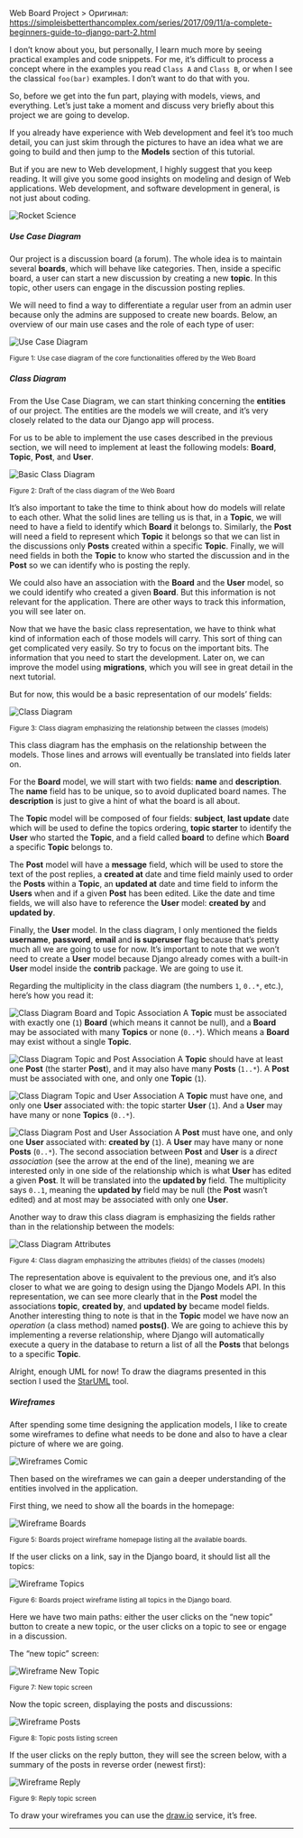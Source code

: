 Web Board Project > Оригинал: https://simpleisbetterthancomplex.com/series/2017/09/11/a-complete-beginners-guide-to-django-part-2.html

I don’t know about you, but personally, I learn much more by seeing practical examples and code snippets. For me, it’s difficult to process a concept where in the examples you read `Class A` and `Class B`, or when I see the classical `foo(bar)` examples. I don’t want to do that with you.

So, before we get into the fun part, playing with models, views, and everything. Let’s just take a moment and discuss very briefly about this project we are going to develop.

If you already have experience with Web development and feel it’s too much detail, you can just skim through the pictures to have an idea what we are going to build and then jump to the **Models** section of this tutorial.

But if you are new to Web development, I highly suggest that you keep reading. It will give you some good insights on modeling and design of Web applications. Web development, and software development in general, is not just about coding.

![Rocket Science](https://simpleisbetterthancomplex.com/media/series/beginners-guide/1.11/part-2/Pixton_Comic_Rocket_Science.png)

##### Use Case Diagram

Our project is a discussion board (a forum). The whole idea is to maintain several **boards**, which will behave like categories. Then, inside a specific board, a user can start a new discussion by creating a new **topic**. In this topic, other users can engage in the discussion posting replies.

We will need to find a way to differentiate a regular user from an admin user because only the admins are supposed to create new boards. Below, an overview of our main use cases and the role of each type of user:

![Use Case Diagram](https://simpleisbetterthancomplex.com/media/series/beginners-guide/1.11/part-2/use-case-diagram.png)

<small>Figure 1: Use case diagram of the core functionalities offered by the Web Board</small>

##### Class Diagram

From the Use Case Diagram, we can start thinking concerning the **entities** of our project. The entities are the models we will create, and it’s very closely related to the data our Django app will process.

For us to be able to implement the use cases described in the previous section, we will need to implement at least the following models: **Board**, **Topic**, **Post**, and **User**.

![Basic Class Diagram](https://simpleisbetterthancomplex.com/media/series/beginners-guide/1.11/part-2/basic-class-diagram.png)

<small>Figure 2: Draft of the class diagram of the Web Board</small>

It’s also important to take the time to think about how do models will relate to each other. What the solid lines are telling us is that, in a **Topic**, we will need to have a field to identify which **Board** it belongs to. Similarly, the **Post** will need a field to represent which **Topic** it belongs so that we can list in the discussions only **Posts** created within a specific **Topic**. Finally, we will need fields in both the **Topic** to know who started the discussion and in the **Post** so we can identify who is posting the reply.

We could also have an association with the **Board** and the **User** model, so we could identify who created a given **Board**. But this information is not relevant for the application. There are other ways to track this information, you will see later on.

Now that we have the basic class representation, we have to think what kind of information each of those models will carry. This sort of thing can get complicated very easily. So try to focus on the important bits. The information that you need to start the development. Later on, we can improve the model using **migrations**, which you will see in great detail in the next tutorial.

But for now, this would be a basic representation of our models’ fields:

![Class Diagram](https://simpleisbetterthancomplex.com/media/series/beginners-guide/1.11/part-2/class-diagram.png)

<small>Figure 3: Class diagram emphasizing the relationship between the classes (models)</small>

This class diagram has the emphasis on the relationship between the models. Those lines and arrows will eventually be translated into fields later on.

For the **Board** model, we will start with two fields: **name** and **description**. The **name** field has to be unique, so to avoid duplicated board names. The **description** is just to give a hint of what the board is all about.

The **Topic** model will be composed of four fields: **subject**, **last update** date which will be used to define the topics ordering, **topic starter** to identify the **User** who started the **Topic**, and a field called **board** to define which **Board** a specific **Topic** belongs to.

The **Post** model will have a **message** field, which will be used to store the text of the post replies, a **created at** date and time field mainly used to order the **Posts** within a **Topic**, an **updated at** date and time field to inform the **Users** when and if a given **Post** has been edited. Like the date and time fields, we will also have to reference the **User** model: **created by** and **updated by**.

Finally, the **User** model. In the class diagram, I only mentioned the fields **username**, **password**, **email** and **is superuser** flag because that’s pretty much all we are going to use for now. It’s important to note that we won’t need to create a **User** model because Django already comes with a built-in **User** model inside the **contrib** package. We are going to use it.

Regarding the multiplicity in the class diagram (the numbers `1`, `0..*`, etc.), here’s how you read it:

![Class Diagram Board and Topic Association](https://simpleisbetterthancomplex.com/media/series/beginners-guide/1.11/part-2/class-diagram-board-topic.png) A **Topic** must be associated with exactly one (`1`) **Board** (which means it cannot be null), and a **Board** may be associated with many **Topics** or none (`0..*`). Which means a **Board** may exist without a single **Topic**.

![Class Diagram Topic and Post Association](https://simpleisbetterthancomplex.com/media/series/beginners-guide/1.11/part-2/class-diagram-topic-post.png) A **Topic** should have at least one **Post** (the starter **Post**), and it may also have many **Posts** (`1..*`). A **Post** must be associated with one, and only one **Topic** (`1`).

![Class Diagram Topic and User Association](https://simpleisbetterthancomplex.com/media/series/beginners-guide/1.11/part-2/class-diagram-topic-user.png) A **Topic** must have one, and only one **User** associated with: the topic starter **User** (`1`). And a **User** may have many or none **Topics** (`0..*`).

![Class Diagram Post and User Association](https://simpleisbetterthancomplex.com/media/series/beginners-guide/1.11/part-2/class-diagram-post-user.png) A **Post** must have one, and only one **User** associated with: **created by** (`1`). A **User** may have many or none **Posts** (`0..*`). The second association between **Post** and **User** is a _direct association_ (see the arrow at the end of the line), meaning we are interested only in one side of the relationship which is what **User** has edited a given **Post**. It will be translated into the **updated by** field. The multiplicity says `0..1`, meaning the **updated by** field may be null (the **Post** wasn’t edited) and at most may be associated with only one **User**.

Another way to draw this class diagram is emphasizing the fields rather than in the relationship between the models:

<div id="figure-4">

![Class Diagram Attributes](https://simpleisbetterthancomplex.com/media/series/beginners-guide/1.11/part-2/class-diagram-attributes.png)

<small>Figure 4: Class diagram emphasizing the attributes (fields) of the classes (models)</small>

</div>

The representation above is equivalent to the previous one, and it’s also closer to what we are going to design using the Django Models API. In this representation, we can see more clearly that in the **Post** model the associations **topic**, **created by**, and **updated by** became model fields. Another interesting thing to note is that in the **Topic** model we have now an _operation_ (a class method) named **posts()**. We are going to achieve this by implementing a reverse relationship, where Django will automatically execute a query in the database to return a list of all the **Posts** that belongs to a specific **Topic**.

Alright, enough UML for now! To draw the diagrams presented in this section I used the [StarUML](http://staruml.io) tool.

##### Wireframes

After spending some time designing the application models, I like to create some wireframes to define what needs to be done and also to have a clear picture of where we are going.

![Wireframes Comic](https://simpleisbetterthancomplex.com/media/series/beginners-guide/1.11/part-2/Pixton_Comic_Wireframes.png)

Then based on the wireframes we can gain a deeper understanding of the entities involved in the application.

First thing, we need to show all the boards in the homepage:

<div id="figure-5">

![Wireframe Boards](https://simpleisbetterthancomplex.com/media/series/beginners-guide/1.11/part-2/wireframe-boards.png)

<small>Figure 5: Boards project wireframe homepage listing all the available boards.</small>

</div>

If the user clicks on a link, say in the Django board, it should list all the topics:

<div id="figure-6">

![Wireframe Topics](https://simpleisbetterthancomplex.com/media/series/beginners-guide/1.11/part-2/wireframe-topics.png)

<small>Figure 6: Boards project wireframe listing all topics in the Django board.</small>

</div>

Here we have two main paths: either the user clicks on the “new topic” button to create a new topic, or the user clicks on a topic to see or engage in a discussion.

The “new topic” screen:

<div id="figure-7">

![Wireframe New Topic](https://simpleisbetterthancomplex.com/media/series/beginners-guide/1.11/part-2/wireframe-new-topic.png)

<small>Figure 7: New topic screen</small>

</div>

Now the topic screen, displaying the posts and discussions:

<div id="figure-8">

![Wireframe Posts](https://simpleisbetterthancomplex.com/media/series/beginners-guide/1.11/part-2/wireframe-posts.png)

<small>Figure 8: Topic posts listing screen</small>

</div>

If the user clicks on the reply button, they will see the screen below, with a summary of the posts in reverse order (newest first):

<div id="figure-9">

![Wireframe Reply](https://simpleisbetterthancomplex.com/media/series/beginners-guide/1.11/part-2/wireframe-reply.png)

<small>Figure 9: Reply topic screen</small>

</div>

To draw your wireframes you can use the [draw.io](https://draw.io) service, it’s free.

* * *